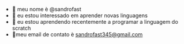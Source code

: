 - 👋 meu nome è @sandrofast
- 👀 eu estou interessado em aprender novas linguagens
- 🌱 eu estou aprendendo recentemente a programar a linguagem do scratch
- 💞️meu email de contato è sandrofast345@gmail.com 
 
